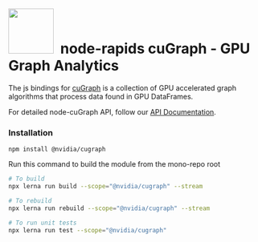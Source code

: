 # <div align="left"><img src="https://rapids.ai/assets/images/rapids_logo.png" width="90px"/>&nbsp; node-rapids cuGraph - GPU Graph Analytics

The js bindings for [cuGraph](https://github.com/rapidsai/cugraph) is a collection of GPU accelerated graph algorithms that process data found in GPU DataFrames.

For detailed node-cuGraph API, follow our [API Documentation](https://rapidsai.github.io/node-rapids/modules/cugraph_src.html).

### Installation

`npm install @nvidia/cugraph`

Run this command to build the module from the mono-repo root

```bash
# To build
npx lerna run build --scope="@nvidia/cugraph" --stream

# To rebuild
npx lerna run rebuild --scope="@nvidia/cugraph" --stream

# To run unit tests
npx lerna run test --scope="@nvidia/cugraph"
```
